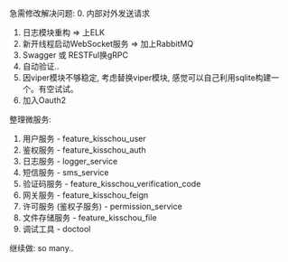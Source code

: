 急需修改解决问题:
0. 内部对外发送请求
1. 日志模块重构 => 上ELK
2. 新开线程启动WebSocket服务 => 加上RabbitMQ
3. Swagger 或 RESTFul换gRPC
4. 自动验证..
5. 因viper模块不够稳定, 考虑替换viper模块, 感觉可以自己利用sqlite构建一个。有空试试。
6. 加入Oauth2

整理微服务:
1. 用户服务 - feature_kisschou_user
2. 鉴权服务 - feature_kisschou_auth
3. 日志服务 - logger_service
4. 短信服务 - sms_service
5. 验证码服务 - feature_kisschou_verification_code
6. 网关服务 - feature_kisschou_feign
7. 许可服务 (鉴权子服务) - permission_service
8. 文件存储服务 - feature_kisschou_file
6. 调试工具 - doctool

继续做:
so many..
